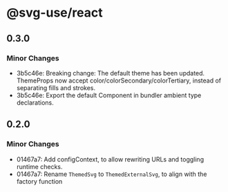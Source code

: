 # @svg-use/react

## 0.3.0

### Minor Changes

- 3b5c46e: Breaking change: The default theme has been updated. ThemeProps now
  accept color/colorSecondary/colorTertiary, instead of separating fills and
  strokes.
- 3b5c46e: Export the default Component in bundler ambient type declarations.

## 0.2.0

### Minor Changes

- 01467a7: Add configContext, to allow rewriting URLs and toggling runtime
  checks.
- 01467a7: Rename `ThemedSvg` to `ThemedExternalSvg`, to align with the factory
  function
